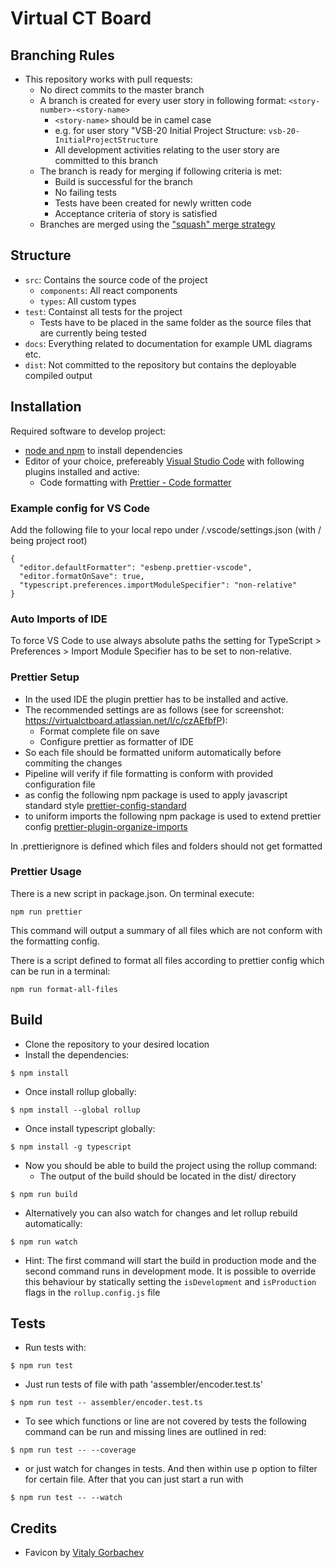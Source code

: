 # Virtual CT Board

## Branching Rules

- This repository works with pull requests:
  - No direct commits to the master branch
  - A branch is created for every user story in following format: `<story-number>-<story-name>`
    - `<story-name>` should be in camel case
    - e.g. for user story "VSB-20 Initial Project Structure: `vsb-20-InitialProjectStructure`
    - All development activities relating to the user story are committed to this branch
  - The branch is ready for merging if following criteria is met:
    - Build is successful for the branch
    - No failing tests
    - Tests have been created for newly written code
    - Acceptance criteria of story is satisfied
  - Branches are merged using the ["squash" merge strategy](https://docs.github.com/en/repositories/configuring-branches-and-merges-in-your-repository/configuring-pull-request-merges/about-merge-methods-on-github#squashing-your-merge-commits)

## Structure

- `src`: Contains the source code of the project
  - `components`: All react components
  - `types`: All custom types
- `test`: Containst all tests for the project
  - Tests have to be placed in the same folder as the source files that are currently being tested
- `docs`: Everything related to documentation for example UML diagrams etc.
- `dist`: Not committed to the repository but contains the deployable compiled output

## Installation

Required software to develop project:

- [node and npm](https://nodejs.org/en/download) to install dependencies
- Editor of your choice, prefereably [Visual Studio Code](https://code.visualstudio.com) with following plugins installed and active:
  - Code formatting with [Prettier - Code formatter](https://marketplace.visualstudio.com/items?itemName=esbenp.prettier-vscode)

### Example config for VS Code

Add the following file to your local repo under /.vscode/settings.json (with / being project root)

```
{
  "editor.defaultFormatter": "esbenp.prettier-vscode",
  "editor.formatOnSave": true,
  "typescript.preferences.importModuleSpecifier": "non-relative"
}
```

### Auto Imports of IDE

To force VS Code to use always absolute paths the setting for TypeScript > Preferences > Import Module Specifier has to be set to non-relative.

### Prettier Setup

- In the used IDE the plugin prettier has to be installed and active.
- The recommended settings are as follows (see for screenshot: https://virtualctboard.atlassian.net/l/c/czAEfbfP):
  - Format complete file on save
  - Configure prettier as formatter of IDE
- So each file should be formatted uniform automatically before commiting the changes
- Pipeline will verify if file formatting is conform with provided configuration file
- as config the following npm package is used to apply javascript standard style [prettier-config-standard](https://www.npmjs.com/package/prettier-config-standard)
- to uniform imports the following npm package is used to extend prettier config [prettier-plugin-organize-imports](https://www.npmjs.com/package/prettier-plugin-organize-imports)

In .prettierignore is defined which files and folders should not get formatted

### Prettier Usage

There is a new script in package.json. On terminal execute:

```
npm run prettier
```

This command will output a summary of all files which are not conform with the formatting config.

There is a script defined to format all files according to prettier config which can be run in a terminal:

```
npm run format-all-files
```

## Build

- Clone the repository to your desired location
- Install the dependencies:

```
$ npm install
```

- Once install rollup globally:

```
$ npm install --global rollup
```

- Once install typescript globally:

```
$ npm install -g typescript
```

- Now you should be able to build the project using the rollup command:
  - The output of the build should be located in the dist/ directory

```
$ npm run build
```

- Alternatively you can also watch for changes and let rollup rebuild automatically:

```
$ npm run watch
```

- Hint: The first command will start the build in production mode and the second command runs in development mode. It is possible to override this behaviour by statically setting the `isDevelopment` and `isProduction` flags in the `rollup.config.js` file

## Tests

- Run tests with:

```
$ npm run test
```

- Just run tests of file with path 'assembler/encoder.test.ts'

```
$ npm run test -- assembler/encoder.test.ts
```

- To see which functions or line are not covered by tests the following command can be run and missing lines are outlined in red:

```
$ npm run test -- --coverage
```

- or just watch for changes in tests. And then within use p option to filter for certain file. After that you can just start a run with <Enter>

```
$ npm run test -- --watch
```

## Credits

- Favicon by [Vitaly Gorbachev](https://www.flaticon.com/free-icon/cpu_2628402)
